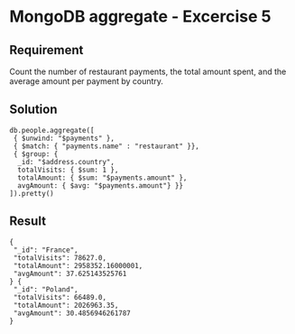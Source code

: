 # MongoDB aggregate - Excercise 5

## Requirement

Count the number of restaurant payments, the total amount spent, and the average amount per payment by country.

## Solution

```agg
db.people.aggregate([
 { $unwind: "$payments" },
 { $match: { "payments.name" : "restaurant" }},
 { $group: { 
  _id: "$address.country", 
  totalVisits: { $sum: 1 },
  totalAmount: { $sum: "$payments.amount" },
  avgAmount: { $avg: "$payments.amount"} }}
]).pretty()

```

## Result

```result
{
 "_id": "France",
 "totalVisits": 78627.0,
 "totalAmount": 2958352.16000001,
 "avgAmount": 37.625143525761
} {
 "_id": "Poland",
 "totalVisits": 66489.0,
 "totalAmount": 2026963.35,
 "avgAmount": 30.4856946261787
}
```
